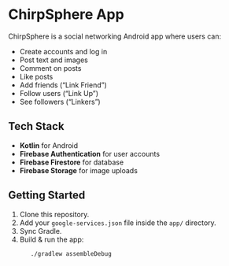 # ChirpSphere App

ChirpSphere is a social networking Android app where users can:
- Create accounts and log in
- Post text and images
- Comment on posts
- Like posts
- Add friends (“Link Friend”)
- Follow users (“Link Up”)
- See followers (“Linkers”)

## Tech Stack
- **Kotlin** for Android
- **Firebase Authentication** for user accounts
- **Firebase Firestore** for database
- **Firebase Storage** for image uploads

## Getting Started
1. Clone this repository.
2. Add your `google-services.json` file inside the `app/` directory.
3. Sync Gradle.
4. Build & run the app:
   ```bash
      ./gradlew assembleDebug